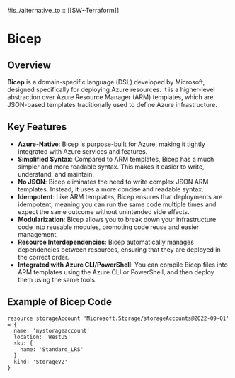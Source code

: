 
#is_/alternative_to :: [[SW~Terraform]]  

# Bicep

## Overview

**Bicep** is a domain-specific language (DSL) developed by Microsoft, 
designed specifically for deploying Azure resources. 
It is a higher-level abstraction over Azure Resource Manager (ARM) templates, 
which are JSON-based templates traditionally used to define Azure infrastructure.

## Key Features

- **Azure-Native**: Bicep is purpose-built for Azure, making it tightly integrated with Azure services and features.
- **Simplified Syntax**: Compared to ARM templates, Bicep has a much simpler and more readable syntax. This makes it easier to write, understand, and maintain.
- **No JSON**: Bicep eliminates the need to write complex JSON ARM templates. Instead, it uses a more concise and readable syntax.
- **Idempotent**: Like ARM templates, Bicep ensures that deployments are idempotent, meaning you can run the same code multiple times and expect the same outcome without unintended side effects.
- **Modularization**: Bicep allows you to break down your infrastructure code into reusable modules, promoting code reuse and easier management.
- **Resource Interdependencies**: Bicep automatically manages dependencies between resources, ensuring that they are deployed in the correct order.
- **Integrated with Azure CLI/PowerShell**: You can compile Bicep files into ARM templates using the Azure CLI or PowerShell, and then deploy them using the same tools.

## Example of Bicep Code 

```bicep
resource storageAccount 'Microsoft.Storage/storageAccounts@2022-09-01' = {
  name: 'mystorageaccount'
  location: 'WestUS'
  sku: {
    name: 'Standard_LRS'
  }
  kind: 'StorageV2'
}
```




